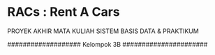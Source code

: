 # RACs : Rent A Cars
PROYEK AKHIR MATA KULIAH SISTEM BASIS DATA & PRAKTIKUM

################### Kelompok 3B ######################

